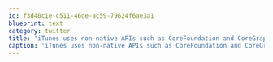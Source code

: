 ```yaml
---
id: f3d40c1e-c511-46de-ac59-79624f6ae3a1
blueprint: text
category: twitter
title: 'iTunes uses non-native APIs such as CoreFoundation and CoreGraphic in Windows . How long until M$ bans it?'
caption: 'iTunes uses non-native APIs such as CoreFoundation and CoreGraphic in Windows . How long until M$ bans it?'
---
```

